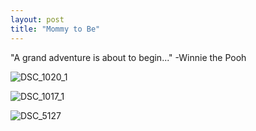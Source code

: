 ```yaml
---
layout: post
title: "Mommy to Be"
---
```


"A grand adventure is about to begin..." -Winnie the Pooh

![DSC_1020_1](https://github.com/kathybeyer/kathybeyer.github.io/assets/121460653/0b4a0512-a726-4d34-97aa-699043dc3b92)

![DSC_1017_1](https://github.com/kathybeyer/kathybeyer.github.io/assets/121460653/4c4b77dd-0f83-4bec-be71-89c33c8630f5)

![DSC_5127](https://github.com/kathybeyer/kathybeyer.github.io/assets/121460653/569554bb-b397-423c-8f55-7b8e7ab9b0f9)

